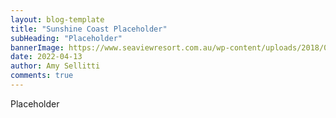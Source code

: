 ```yaml
---
layout: blog-template
title: "Sunshine Coast Placeholder"
subHeading: "Placeholder"
bannerImage: https://www.seaviewresort.com.au/wp-content/uploads/2018/05/beaches-sunshine-coast.jpg
date: 2022-04-13
author: Amy Sellitti
comments: true
---
```


Placeholder
